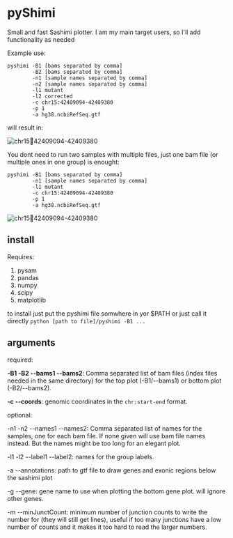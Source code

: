 # pyShimi
Small and fast Sashimi plotter. I am my main target users, so I'll add functionality as needed

Example use:
```
pyshimi -B1 [bams separated by comma]
        -B2 [bams separated by comma]
        -n1 [sample names separated by comma] 
        -n2 [sample names separated by comma] 
        -l1 mutant 
        -l2 corrected
        -c chr15:42409094-42409380 
        -p 1 
        -a hg38.ncbiRefSeq.gtf 
```
will result in:

![chr1542409094-42409380](https://user-images.githubusercontent.com/5287805/161256045-21d618ba-5d7b-4917-95b9-fbfb7f06de46.png)


You dont need to run two samples with multiple files, just one bam file (or multiple ones in one group) is enought:

```
pyshimi -B1 [bams separated by comma]
        -n1 [sample names separated by comma] 
        -l1 mutant 
        -c chr15:42409094-42409380 
        -p 1 
        -a hg38.ncbiRefSeq.gtf 
```
![chr1542409094-42409380](https://user-images.githubusercontent.com/5287805/161255783-bd46531c-cf4a-4189-a0b9-727bdabadc66.png)


## install 
Requires:
1) pysam
2) pandas
3) numpy
4) scipy
5) matplotlib

to install just put the pyshimi file somwhere in yor $PATH or just call it directly `python [path to file]/pyshimi -B1 ...`

## arguments

required:

**-B1 -B2 --bams1 --bams2**: Comma separated list of bam files (index files needed in the same directory) for the top plot (-B1/--bams1) or bottom plot (-B2/--bams2).

**-c --coords**: genomic coordinates in the `chr:start-end` format.

optional:

-n1 -n2 --names1 --names2: Comma separated list of names for the samples, one for each bam file. If none given will use bam file names instead. But the names might be too long for an elegant plot.

-l1 -l2 --label1 --label2: names for the group labels.

-a --annotations: path to gtf file to draw genes and exonic regions below the sashimi plot

-g --gene: gene name to use when plotting the bottom gene plot. will ignore other genes.

-m --minJunctCount: minimum number of junction counts to write the number for (they will still get lines), useful if too many junctions have a low number of counts and it makes it too hard to read the larger numbers.


